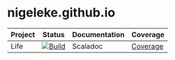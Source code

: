 # nigeleke.github.io

| Project | Status | Documentation | Coverage |
|-----|-----|-----|-----|
| Life | [![Build](https://github.com/nigeleke/life/actions/workflows/scala.yml/badge.svg)](https://github.com/nigeleke/life/actions/workflows/scala.yml) | Scaladoc | [Coverage](life/coverage/index.html) |
